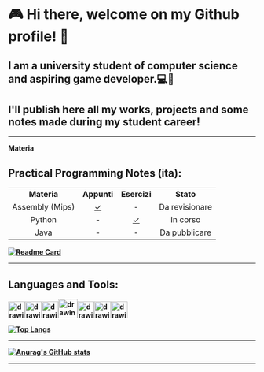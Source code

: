 #  🎮 **Hi there, welcome on my Github profile!** 🐺
## I am a university student of computer science and aspiring game developer.💻👾   
## I'll publish here all my works, projects and some notes made during my student career!


---
<div>
<tr>
    <td align = "center"><strong>Materia</td>
</tr>
</div>

## **Practical Programming Notes (ita):**

<table>
  <tr>
    <td align = "center"><strong>Materia</td>
    <td align = "center"><strong>Appunti</td>
    <td align = "center"><strong>Esercizi</td>
    <td align = "center"><strong>Stato</td>
  </tr>
  <tr>
    <td align = "center">Assembly (Mips)</td>
    <td align = "center"><a style="display:block;" href="https://github.com"> 
        <div> ✓ </div> 
    </td>
    <td align="center">-</td>
    <td align = "center">Da revisionare</td>
  <tr>
    <td align = "center">Python</td>
    <td align = "center">-</td>
        <td align = "center"><a style="display:block;" href="https://github.com">
        <div> ✓ </div>
    </td>
    <td align = "center">In corso</td>
  </tr>
  <tr>
    <td align = "center">Java</td>
    <td align = "center">-</td>
    <td align = "center">-</td>
    <td align = "center">Da pubblicare</td>
  </tr>
</table>

[![Readme Card](https://github-readme-stats.vercel.app/api/pin/?username=Rurik-D&show_owner&repo=Practical-Programming-Notes&theme=radical)](https://github.com/Rurik-D/Practical-Programming-Notes)

---

## **Languages and Tools:**  
<img src="https://cdn-icons-png.flaticon.com/512/5968/5968350.png" alt="drawing" width="34"/><img src="https://cdn-icons-png.flaticon.com/512/6132/6132222.png" alt="drawing" width="34"/><img src="https://cdn-icons-png.flaticon.com/512/6132/6132221.png" alt="drawing" width="34"/><img src="https://cdn-icons-png.flaticon.com/512/226/226777.png" alt="drawing" width="39"/><img src="https://upload.wikimedia.org/wikipedia/commons/thumb/9/9a/Visual_Studio_Code_1.35_icon.svg/512px-Visual_Studio_Code_1.35_icon.svg.png" alt="drawing" width="34"/><img src="https://img.utdstc.com/icon/3c7/fcf/3c7fcf4930fa9402c22cee35e03fe9fcf9e8e47c9381d6b9e6922d71ee2e067a:200" alt="drawing" width="34"/><img src="https://avatars.githubusercontent.com/u/1284937?s=200&v=4" alt="drawing" width="34"/>

[![Top Langs](https://github-readme-stats.vercel.app/api/top-langs/?username=Rurik-D&theme=radical&layout=compact)](https://github.com/anuraghazra/github-readme-stats)

---

[![Anurag's GitHub stats](https://github-readme-stats.vercel.app/api?username=Rurik-D&theme=radical&count_private=true)](https://github.com/anuraghazra/github-readme-stats)

---

<!--
**Rurik-D/Rurik-D** is a ✨ _special_ ✨ repository because its `README.md` (this file) appears on your GitHub profile.
-->

